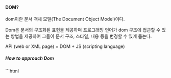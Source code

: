 <h4> DOM? </h4>
<p>dom이란 문서 객체 모델(The Document Object Model)이다.

Dom은 문서의 구조화된 표현을 제공하며 프로그래밍 언어가 dom 구조에 접근할 수 있는 방법을 제공하여 그들이 문서 구조, 스타일, 내용 등을 변경할 수 있게 돕는다.

API (web or XML page) = DOM + JS (scripting language)

<h5>How to approach Dom </h5>
```html
<html>
  <head>
    <script>
       // run this function when the document is loaded
       window.onload = function() {

         // create a couple of elements in an otherwise empty HTML page
         var heading = document.createElement("h1");
         var heading_text = document.createTextNode("Big Head!");
         heading.appendChild(heading_text);
         document.body.appendChild(heading);
      }
    </script>

  </head>
  <body>
  </body>
</html>
```

## Dom : Data Type

1. document
